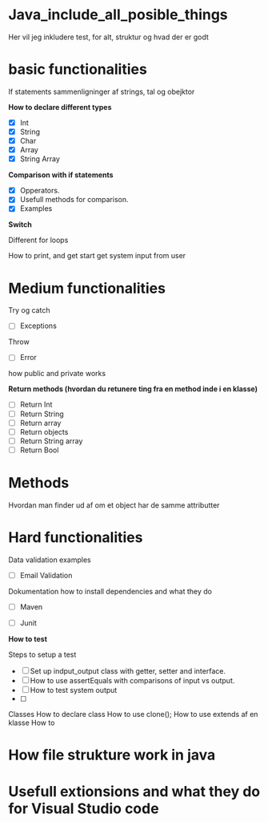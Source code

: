# Java_include_all_posible_things



 Her vil jeg inkludere test, for alt, struktur og hvad der er godt




# basic functionalities
If statements sammenligninger af strings, tal og obejktor


**How to declare different types**
- [x] Int
- [x] String
- [x] Char
- [x] Array
- [x] String Array

**Comparison with if statements**

- [x] Opperators.
- [x] Usefull methods for comparison.
- [x] Examples

**Switch**

Different for loops



How to print, and get start get system input from user
 # Medium functionalities
 Try og catch
- [ ] Exceptions

Throw 
- [ ] Error


how public and private works



**Return methods (hvordan du retunere ting fra en method inde i en klasse)**
- [ ] Return Int
- [ ] Return String
- [ ] Return array
- [ ] Return objects
- [ ] Return String array
- [ ] Return Bool

# Methods 






Hvordan man finder ud af om et object har de samme attributter

# Hard functionalities

Data validation examples
- [ ] Email Validation

Dokumentation how to install dependencies and what they do
- [ ] Maven
- [ ] Junit


**How to test**

Steps to setup a test 
- [ ] Set up indput_output class with getter, setter and interface.
- [ ] How to use assertEquals with comparisons of input vs output.
- [ ] How to test system output
- [ ] 




Classes
How to declare class
How to use clone();
How to use extends af en klasse
How to 




# How file strukture work in java






# Usefull  extionsions and what they do for Visual Studio code










